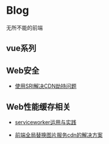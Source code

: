 # Blog

无所不能的前端

## vue系列

## Web安全

- [使用SRI解决CDN劫持问题](https://github.com/omnipotent-front-end/blog/issues/1)

## Web性能缓存相关

- [serviceworker运用与实践](https://github.com/omnipotent-front-end/blog/issues/2)

- [前端全局替换图片服务cdn的解决方案](https://github.com/omnipotent-front-end/blog/issues/3)

